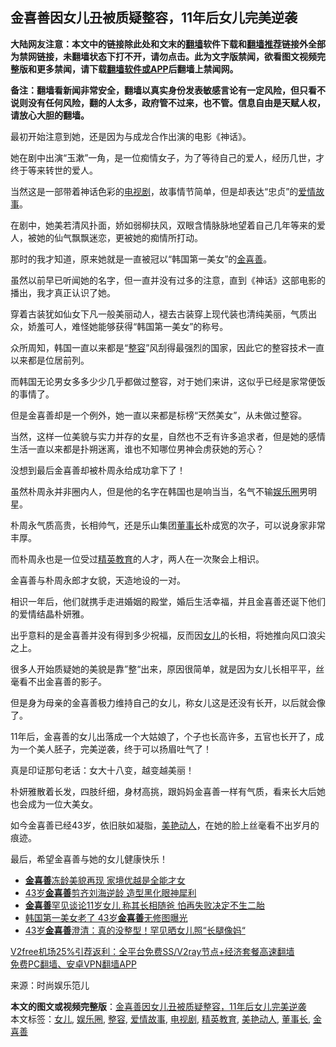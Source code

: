  <h2>金喜善因女儿丑被质疑整容，11年后女儿完美逆袭</h2> <p class="notice"><b>大陆网友注意：本文中的链接除此处和文末的<a href="https://github.com/bannedbook/fanqiang" >翻墙</a>软件下载和<a href="https://github.com/killgcd/justmysocks/blob/master/README.md">翻墙推荐</a>链接外全部为禁网链接，未翻墙状态下打不开，请勿点击。此为文字版禁闻，欲看图文视频完整版和更多禁闻，请下载<a href="https://github.com/bannedbook/fanqiang">翻墙软件或APP</a>后翻墙上禁闻网。</p><p>备注：翻墙看新闻非常安全，翻墙以真实身份发表敏感言论有一定风险，但只看不说则没有任何风险，翻的人太多，政府管不过来，也不管。信息自由是天赋人权，请放心大胆的翻墙。</b></p>  <div class="entry"> <p>最初开始注意到她，还是因为与成龙合作出演的电影《神话》。</p> <p>她在剧中出演“玉漱”一角，是一位痴情女子，为了等待自己的爱人，经历几世，才终于等来转世的爱人。</p> <p>当然这是一部带着神话色彩的<a href="https://www.bannedbook.org/bnews/tag/%E7%94%B5%E8%A7%86%E5%89%A7/" class="st_tag internal_tag" rel="tag" title="标签 电视剧 下的日志">电视剧</a>，故事情节简单，但是却表达“忠贞”的<a href="https://www.bannedbook.org/bnews/tag/%e7%88%b1%e6%83%85%e6%95%85%e4%ba%8b/" class="st_tag internal_tag" rel="tag" title="标签 爱情故事 下的日志">爱情故事</a>。</p> <p>在剧中，她美若清风扑面，娇如弱柳扶风，双眼含情脉脉地望着自己几年等来的爱人，被她的仙气飘飘迷恋，更被她的痴情所打动。</p> <p>那时的我才知道，原来她就是一直被冠以“韩国第一美女”的<a href="https://www.bannedbook.org/bnews/tag/%E9%87%91%E5%96%9C%E5%96%84/" class="st_tag internal_tag" rel="tag" title="标签 金喜善 下的日志">金喜善</a>。</p> <p>虽然以前早已听闻她的名字，但一直并没有过多的注意，直到《神话》这部电影的播出，我才真正认识了她。</p>  <p>穿着古装犹如仙女下凡一般美丽动人，褪去古装穿上现代装也清纯美丽，气质出众，娇羞可人，难怪她能够获得“韩国第一美女”的称号。</p> <p>众所周知，韩国一直以来都是“<a href="https://www.bannedbook.org/bnews/tag/%e6%95%b4%e5%ae%b9/" class="st_tag internal_tag" rel="tag" title="标签 整容 下的日志">整容</a>”风刮得最强烈的国家，因此它的整容技术一直以来都是位居前列。</p> <p>而韩国无论男女多多少少几乎都做过整容，对于她们来讲，这似乎已经是家常便饭的事情了。</p> <p>但是金喜善却是一个例外，她一直以来都是标榜“天然美女&#8221;，从未做过整容。</p> <p>当然，这样一位美貌与实力并存的女星，自然也不乏有许多追求者，但是她的感情生活一直以来都是扑朔迷离，谁也不知哪位男神会虏获她的芳心？</p> <p>没想到最后金喜善却被朴周永给成功拿下了！</p>  <p>虽然朴周永并非圈内人，但是他的名字在韩国也是响当当，名气不输<a href="https://www.bannedbook.org/bnews/tag/%e5%a8%b1%e4%b9%90%e5%9c%88/" class="st_tag internal_tag" rel="tag" title="标签 娱乐圈 下的日志">娱乐圈</a>男明星。</p> <p>朴周永气质高贵，长相帅气，还是乐山集团<a href="https://www.bannedbook.org/bnews/tag/%e8%91%a3%e4%ba%8b%e9%95%bf/" class="st_tag internal_tag" rel="tag" title="标签 董事长 下的日志">董事长</a>朴成宽的次子，可以说身家非常丰厚。</p> <p>而朴周永也是一位受过<a href="https://www.bannedbook.org/bnews/tag/%E7%B2%BE%E8%8B%B1%E6%95%99%E8%82%B2/" class="st_tag internal_tag" rel="tag" title="标签 精英教育 下的日志">精英教育</a>的人才，两人在一次聚会上相识。</p> <p>金喜善与朴周永郎才女貌，天造地设的一对。</p> <p>相识一年后，他们就携手走进婚姻的殿堂，婚后生活幸福，并且金喜善还诞下他们的爱情结晶朴妍雅。</p> <p>出乎意料的是金喜善并没有得到多少祝福，反而因<a href="https://www.bannedbook.org/bnews/tag/%e5%a5%b3%e5%84%bf/" class="st_tag internal_tag" rel="tag" title="标签 女儿 下的日志">女儿</a>的长相，将她推向风口浪尖之上。</p>  <p>很多人开始质疑她的美貌是靠”整“出来，原因很简单，就是因为女儿长相平平，丝毫看不出金喜善的影子。</p> <p>但是身为母亲的金喜善极力维持自己的女儿，称女儿这是还没有长开，以后就会像了。</p> <p>11年后，金喜善的女儿出落成一个大姑娘了，个子也长高许多，五官也长开了，成为一个美人胚子，完美逆袭，终于可以扬眉吐气了！</p> <p>真是印证那句老话：女大十八变，越变越美丽！</p> <p>朴妍雅散着长发，四肢纤细，身材高挑，跟妈妈金喜善一样有气质，看来长大后她也会成为一位大美女。</p> <p>如今金喜善已经43岁，依旧肤如凝脂，<a href="https://www.bannedbook.org/bnews/tag/%e7%be%8e%e8%89%b3%e5%8a%a8%e4%ba%ba/" class="st_tag internal_tag" rel="tag" title="标签 美艳动人 下的日志">美艳动人</a>，在她的脸上丝毫看不出岁月的痕迹。</p>  <p>最后，希望金喜善与她的女儿健康快乐！</p> <ul class='op-related-articles' title='相关阅读'> <li><a href='https://www.bannedbook.org/bnews/yule/20201105/1425975.html' target='_blank'><b>金喜善</b>冻龄美貌再现 家境优越是全能才女</a></li> <li><a href='https://www.bannedbook.org/bnews/yule/20200922/1400769.html' target='_blank'>43岁<b>金喜善</b>剪齐刘海逆龄 造型黑化眼神犀利</a></li> <li><a href='https://www.bannedbook.org/bnews/yule/20200828/1387037.html' target='_blank'><b>金喜善</b>罕见谈论11岁女儿 称其长相随爸 怕再失败决定不生二胎</a></li> <li><a href='https://www.bannedbook.org/bnews/yule/20200826/1385787.html' target='_blank'>韩国第一美女老了 43岁<b>金喜善</b>无修图曝光</a></li> <li><a href='https://www.bannedbook.org/bnews/comments/20200825/1385253.html' target='_blank'>43岁<b>金喜善</b>澄清：真的没整型！罕见晒女儿照“长腿像妈“</a></li> </ul> <p class="texttj"> <a href="https://github.com/bannedbook/fanqiang/wiki/V2ray%E6%9C%BA%E5%9C%BA" target="_blank">V2free机场25%引荐返利：全平台免费SS/V2ray节点+经济套餐高速翻墙</a><br/> <a href="https://github.com/bannedbook/fanqiang/wiki/%E7%A6%81%E9%97%BB%E7%BD%91%E5%AE%89%E5%8D%93%E7%BF%BB%E5%A2%99%E6%96%B0%E9%97%BBAPP" target="_blank">免费PC翻墙、安卓VPN翻墙APP</a></p><p> 来源：时尚娱乐笵儿 </p><a name='sharetosocial'></a>       <div><b>本文的图文或视频完整版</b>：<a href='https://www.bannedbook.org/bnews/yule/20201231/1458091.html'>金喜善因女儿丑被质疑整容，11年后女儿完美逆袭</a></div>  </div><!--END ENTRY--> <div class="postfooter"> <div>本文标签：<a href="https://www.bannedbook.org/bnews/tag/%e5%a5%b3%e5%84%bf/" rel="tag">女儿</a>, <a href="https://www.bannedbook.org/bnews/tag/%e5%a8%b1%e4%b9%90%e5%9c%88/" rel="tag">娱乐圈</a>, <a href="https://www.bannedbook.org/bnews/tag/%e6%95%b4%e5%ae%b9/" rel="tag">整容</a>, <a href="https://www.bannedbook.org/bnews/tag/%e7%88%b1%e6%83%85%e6%95%85%e4%ba%8b/" rel="tag">爱情故事</a>, <a href="https://www.bannedbook.org/bnews/tag/%E7%94%B5%E8%A7%86%E5%89%A7/" rel="tag">电视剧</a>, <a href="https://www.bannedbook.org/bnews/tag/%E7%B2%BE%E8%8B%B1%E6%95%99%E8%82%B2/" rel="tag">精英教育</a>, <a href="https://www.bannedbook.org/bnews/tag/%e7%be%8e%e8%89%b3%e5%8a%a8%e4%ba%ba/" rel="tag">美艳动人</a>, <a href="https://www.bannedbook.org/bnews/tag/%e8%91%a3%e4%ba%8b%e9%95%bf/" rel="tag">董事长</a>, <a href="https://www.bannedbook.org/bnews/tag/%E9%87%91%E5%96%9C%E5%96%84/" rel="tag">金喜善</a></div>  </div><!--END POSTFOOTER--> 